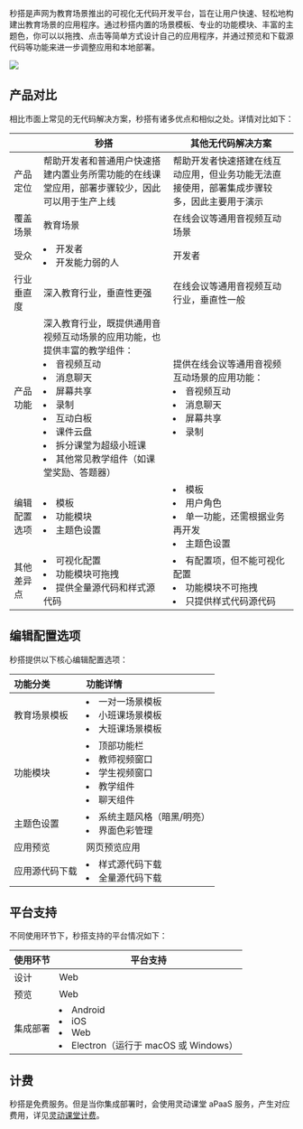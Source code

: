 秒搭是声网为教育场景推出的可视化无代码开发平台，旨在让用户快速、轻松地构建出教育场景的应用程序。通过秒搭内置的场景模板、专业的功能模块、丰富的主题色，你可以以拖拽、点击等简单方式设计自己的应用程序，并通过预览和下载源代码等功能来进一步调整应用和本地部署。

![](https://web-cdn.agora.io/docs-files/1666602776342)

## 产品对比

相比市面上常见的无代码解决方案，秒搭有诸多优点和相似之处。详情对比如下：

|   | 秒搭   | 其他无代码解决方案   |
|-----|-----|-----|
| 产品定位    | 帮助开发者和普通用户快速搭建内置业务所需功能的在线课堂应用，部署步骤较少，因此可以用于生产上线 | 帮助开发者快速搭建在线互动应用，但业务功能无法直接使用，部署集成步骤较多，因此主要用于演示|
| 覆盖场景        | 教育场景                                    | 在线会议等通用音视频互动场景|
| 受众 | <li>开发者</li><li>开发能力弱的人</li> | 开发者  |
| 行业垂直度 | 深入教育行业，垂直性更强 | 在线会议等通用音视频互动行业，垂直性一般 |
| 产品功能     | 深入教育行业，既提供通用音视频互动场景的应用功能，也提供丰富的教学组件：<li>音视频互动</li><li>消息聊天</li><li>屏幕共享</li><li>录制</li><li>互动白板</li><li>课件云盘</li><li>拆分课堂为超级小班课</li><li>其他常见教学组件（如课堂奖励、答题器）</li>| 提供在线会议等通用音视频互动场景的应用功能：<li>音视频互动</li><li>消息聊天</li><li>屏幕共享</li><li>录制</li> |
| 编辑配置选项                 | <li>模板</li><li>功能模块</li><li>主题色设置</li>    | <li>模板</li><li>用户角色</li><li>单一功能，还需根据业务再开发</li><li>主题色设置</li>    |
| 其他差异点                       | <li>可视化配置</li><li>功能模块可拖拽</li><li>提供全量源代码和样式源代码</li> | <li>有配置项，但不能可视化配置</li><li>功能模块不可拖拽</li><li>只提供样式代码源代码  |

## 编辑配置选项

秒搭提供以下核心编辑配置选项：

| 功能分类               | 功能详情                   |
| :----------------------------- | :----------------------------------------------------------- |
| 教育场景模板 | <li>一对一场景模板</li><li>小班课场景模板</li><li>大班课场景模板</li> |
| 功能模块 | <li>顶部功能栏</li><li>教师视频窗口</li><li>学生视频窗口</li><li>教学组件</li><li>聊天组件</li>|
| 主题色设置   | <li>系统主题风格（暗黑/明亮）</li><li>界面色彩管理</li>       |
| 应用预览   | 网页预览应用                     |
| 应用源代码下载 | <li>样式源代码下载</li><li>全量源代码下载</li> |

## 平台支持

不同使用环节下，秒搭支持的平台情况如下：

| 使用环节 | 平台支持  |
|-----|----|
| 设计    | Web    |
| 预览    | Web   |
| 集成部署    | <li>Android</li><li>iOS</li><li>Web</li><li>Electron（运行于 macOS 或 Windows）</li>   |

## 计费

秒搭是免费服务。但是当你集成部署时，会使用灵动课堂 aPaaS 服务，产生对应费用，详见[灵动课堂计费](/cn/agora-class/product_agora_class#计费说明)。